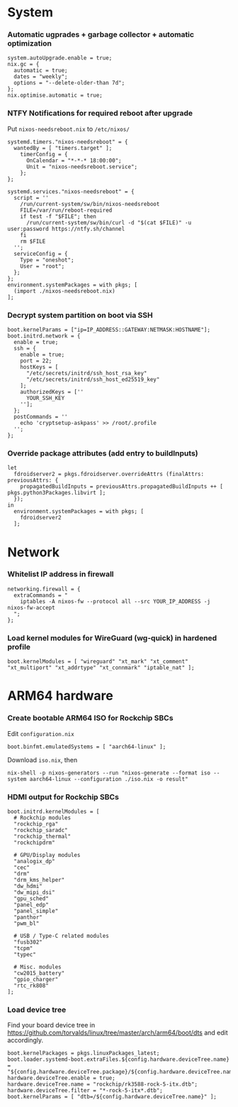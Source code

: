 # System
### Automatic ugprades + garbage collector + automatic optimization
```
system.autoUpgrade.enable = true;
nix.gc = {
  automatic = true;
  dates = "weekly";
  options = "--delete-older-than 7d";
};
nix.optimise.automatic = true;
```
### NTFY Notifications for required reboot after upgrade
Put `nixos-needsreboot.nix` to `/etc/nixos/`
```
systemd.timers."nixos-needsreboot" = {
  wantedBy = [ "timers.target" ];
    timerConfig = {
      OnCalendar = "*-*-* 18:00:00";
      Unit = "nixos-needsreboot.service";
    };
};

systemd.services."nixos-needsreboot" = {
  script = ''
    /run/current-system/sw/bin/nixos-needsreboot
    FILE=/var/run/reboot-required
    if test -f "$FILE"; then
      /run/current-system/sw/bin/curl -d "$(cat $FILE)" -u user:password https://ntfy.sh/channel
    fi
    rm $FILE
  '';
  serviceConfig = {
    Type = "oneshot";
    User = "root";
  };
};
environment.systemPackages = with pkgs; [
  (import ./nixos-needsreboot.nix)
];
```
### Decrypt system partition on boot via SSH
```
boot.kernelParams = ["ip=IP_ADDRESS::GATEWAY:NETMASK:HOSTNAME"];
boot.initrd.network = {
  enable = true;
  ssh = {
    enable = true;
    port = 22;
    hostKeys = [
      "/etc/secrets/initrd/ssh_host_rsa_key"
      "/etc/secrets/initrd/ssh_host_ed25519_key"
    ];
    authorizedKeys = [''
      YOUR_SSH_KEY
    ''];
  };
  postCommands = ''
    echo 'cryptsetup-askpass' >> /root/.profile
  '';
};
```
### Override package attributes (add entry to buildInputs)
```
let
  fdroidserver2 = pkgs.fdroidserver.overrideAttrs (finalAttrs: previousAttrs: {
    propagatedBuildInputs = previousAttrs.propagatedBuildInputs ++ [ pkgs.python3Packages.libvirt ];
  });
in
  environment.systemPackages = with pkgs; [
    fdroidserver2
  ];
```
# Network
### Whitelist IP address in firewall
```
networking.firewall = {
  extraCommands = "
    iptables -A nixos-fw --protocol all --src YOUR_IP_ADDRESS -j nixos-fw-accept
  ";
};
```
### Load kernel modules for WireGuard (wg-quick) in hardened profile
```
boot.kernelModules = [ "wireguard" "xt_mark" "xt_comment" "xt_multiport" "xt_addrtype" "xt_connmark" "iptable_nat" ];
```
# ARM64 hardware
### Create bootable ARM64 ISO for Rockchip SBCs
Edit `configuration.nix`
```
boot.binfmt.emulatedSystems = [ "aarch64-linux" ];
```
Download `iso.nix`, then
```
nix-shell -p nixos-generators --run "nixos-generate --format iso --system aarch64-linux --configuration ./iso.nix -o result"
```
### HDMI output for Rockchip SBCs
```
boot.initrd.kernelModules = [ 
  # Rockchip modules
  "rockchip_rga"
  "rockchip_saradc"
  "rockchip_thermal"
  "rockchipdrm"

  # GPU/Display modules
  "analogix_dp"
  "cec"
  "drm"
  "drm_kms_helper"
  "dw_hdmi"
  "dw_mipi_dsi"
  "gpu_sched"
  "panel_edp"
  "panel_simple"
  "panthor"
  "pwm_bl"

  # USB / Type-C related modules
  "fusb302"
  "tcpm"
  "typec"

  # Misc. modules
  "cw2015_battery"
  "gpio_charger"
  "rtc_rk808"
];
```
### Load device tree
Find your board device tree in https://github.com/torvalds/linux/tree/master/arch/arm64/boot/dts and edit accordingly.
```
boot.kernelPackages = pkgs.linuxPackages_latest;
boot.loader.systemd-boot.extraFiles.${config.hardware.deviceTree.name} = "${config.hardware.deviceTree.package}/${config.hardware.deviceTree.name}";
hardware.deviceTree.enable = true;
hardware.deviceTree.name = "rockchip/rk3588-rock-5-itx.dtb";
hardware.deviceTree.filter = "*-rock-5-itx*.dtb";
boot.kernelParams = [ "dtb=/${config.hardware.deviceTree.name}" ];
```
